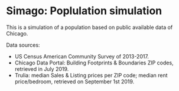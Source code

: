 # Simago: Poplulation simulation

This is a simulation of a population based on public available data of Chicago.

Data sources:
* US Census American Community Survey of 2013-2017.
* Chicago Data Portal: Building Footprints & Boundaries ZIP codes, 
	retrieved in July 2019.
* Trulia: median Sales & Listing prices per ZIP code; median rent price/bedroom, 
	retrieved on September 1st 2019.


